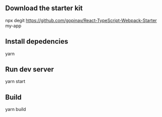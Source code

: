 ## Download the starter kit

npx degit https://github.com/gopinav/React-TypeScript-Webpack-Starter my-app

## Install depedencies

yarn

## Run dev server

yarn start

## Build

yarn build
